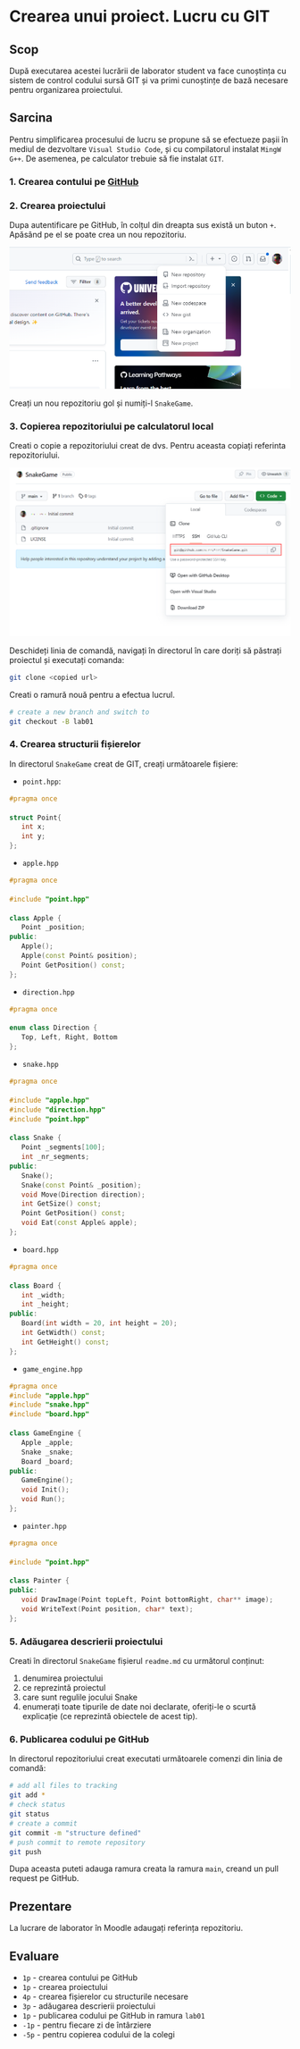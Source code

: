 # Crearea unui proiect. Lucru cu GIT

## Scop

După executarea acestei lucrării de laborator student va face cunoștința cu sistem de control codului sursă GIT și va primi cunoștințe de bază necesare pentru organizarea proiectului.

## Sarcina

Pentru simplificarea procesului de lucru se propune să se efectueze pașii în mediul de dezvoltare `Visual Studio Code`, și cu compilatorul instalat `MingW G++`. De asemenea, pe calculator trebuie să fie instalat `GIT`.

### 1. Crearea contului pe [GitHub](https://github.com/)

### 2. Crearea proiectului

Dupa autentificare pe GitHub, în colțul din dreapta sus există un buton `+`. Apăsând pe el se poate crea un nou repozitoriu.

![new repo](./images/image01.png)

Creați un nou repozitoriu gol și numiți-l `SnakeGame`.

### 3. Copierea repozitoriului pe calculatorul local

Creati o copie a repozitoriului creat de dvs. Pentru aceasta copiați referinta repozitoriului.

![repo ref](./images/image02.png)

Deschideți linia de comandă, navigați în directorul în care doriți să păstrați proiectul și executați comanda:

```bash
git clone <copied url>
```

Creati o ramură nouă pentru a efectua lucrul.

```bash
# create a new branch and switch to
git checkout -B lab01
```

### 4. Crearea structurii fișierelor

In directorul `SnakeGame` creat de GIT, creați următoarele fișiere:

- `point.hpp`:

```cpp
#pragma once

struct Point{
   int x;
   int y;
};
```

- `apple.hpp`

```cpp
#pragma once

#include "point.hpp"

class Apple {
   Point _position;
public:
   Apple();
   Apple(const Point& position);
   Point GetPosition() const;
};
```

- `direction.hpp`

```cpp
#pragma once

enum class Direction {
   Top, Left, Right, Bottom
};
```

- `snake.hpp`
  
```cpp
#pragma once

#include "apple.hpp"
#include "direction.hpp"
#include "point.hpp"

class Snake {
   Point _segments[100];
   int _nr_segments;
public:
   Snake();
   Snake(const Point& _position);
   void Move(Direction direction);
   int GetSize() const;
   Point GetPosition() const;
   void Eat(const Apple& apple);
};
```

- `board.hpp`

```cpp
#pragma once

class Board {
   int _width;
   int _height;
public:
   Board(int width = 20, int height = 20);
   int GetWidth() const;
   int GetHeight() const;
};
```

- `game_engine.hpp`

```cpp
#pragma once
#include "apple.hpp"
#include "snake.hpp"
#include "board.hpp"

class GameEngine {
   Apple _apple;
   Snake _snake;
   Board _board;
public:
   GameEngine();
   void Init();
   void Run();
};
```

- `painter.hpp`

```cpp
#pragma once

#include "point.hpp"

class Painter {
public:
   void DrawImage(Point topLeft, Point bottomRight, char** image);
   void WriteText(Point position, char* text);
};
```

### 5. Adăugarea descrierii proiectului

Creati în directorul `SnakeGame` fișierul `readme.md` cu următorul conținut:

1. denumirea proiectului
2. ce reprezintă proiectul
3. care sunt regulile jocului Snake
4. enumerați toate tipurile de date noi declarate, oferiți-le o scurtă explicație (ce reprezintă obiectele de acest tip).

### 6. Publicarea codului pe GitHub

In directorul repozitoriului creat executati următoarele comenzi din linia de comandă:

```bash
# add all files to tracking
git add *
# check status
git status
# create a commit
git commit -m "structure defined"
# push commit to remote repository
git push
```

Dupa aceasta puteti adauga ramura creata la ramura `main`, creand un pull request pe GitHub.

## Prezentare

La lucrare de laborator în Moodle adaugați referința repozitoriu.

## Evaluare

- `1p` - crearea contului pe GitHub
- `1p` - crearea proiectului
- `4p` - crearea fișierelor cu structurile necesare
- `3p` - adăugarea descrierii proiectului
- `1p` - publicarea codului pe GitHub in ramura `lab01`
- `-1p` - pentru fiecare zi de întârziere
- `-5p` - pentru copierea codului de la colegi
